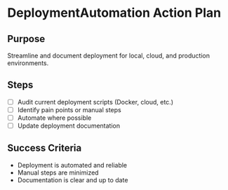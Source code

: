 # DeploymentAutomation Action Plan

## Purpose

Streamline and document deployment for local, cloud, and production environments.

## Steps

- [ ] Audit current deployment scripts (Docker, cloud, etc.)
- [ ] Identify pain points or manual steps
- [ ] Automate where possible
- [ ] Update deployment documentation

## Success Criteria

- Deployment is automated and reliable
- Manual steps are minimized
- Documentation is clear and up to date
